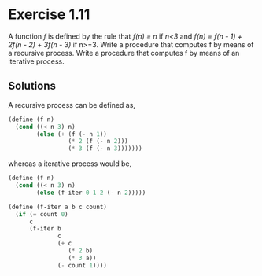 Exercise 1.11
=============
A function *f* is defined by the rule that *f(n) = n* if *n<3* and *f(n) = f(n - 1) + 2f(n - 2) + 3f(n - 3)* if n>=3. Write a procedure that computes f by means of a recursive process. Write a procedure that computes f by means of an iterative process.


Solutions
---------
A recursive process can be defined as,

```scheme
(define (f n)
  (cond ((< n 3) n)
        (else (+ (f (- n 1))
                 (* 2 (f (- n 2)))
                 (* 3 (f (- n 3)))))))
```

whereas a iterative process would be,

```scheme
(define (f n)
  (cond ((< n 3) n)
        (else (f-iter 0 1 2 (- n 2)))))

(define (f-iter a b c count)
  (if (= count 0)
      c
      (f-iter b
              c
              (+ c
                 (* 2 b)
                 (* 3 a))
              (- count 1))))
```
